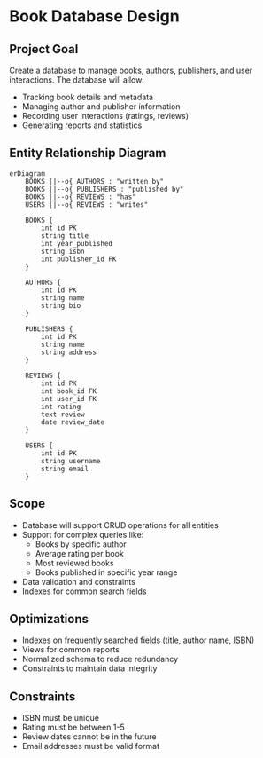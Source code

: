 # Book Database Design

## Project Goal
Create a database to manage books, authors, publishers, and user interactions. The database will allow:
- Tracking book details and metadata
- Managing author and publisher information
- Recording user interactions (ratings, reviews)
- Generating reports and statistics

## Entity Relationship Diagram
```mermaid
erDiagram
    BOOKS ||--o{ AUTHORS : "written by"
    BOOKS ||--o{ PUBLISHERS : "published by"
    BOOKS ||--o{ REVIEWS : "has"
    USERS ||--o{ REVIEWS : "writes"
    
    BOOKS {
        int id PK
        string title
        int year_published
        string isbn
        int publisher_id FK
    }
    
    AUTHORS {
        int id PK
        string name
        string bio
    }
    
    PUBLISHERS {
        int id PK
        string name
        string address
    }
    
    REVIEWS {
        int id PK
        int book_id FK
        int user_id FK
        int rating
        text review
        date review_date
    }
    
    USERS {
        int id PK
        string username
        string email
    }
```

## Scope
- Database will support CRUD operations for all entities
- Support for complex queries like:
  - Books by specific author
  - Average rating per book
  - Most reviewed books
  - Books published in specific year range
- Data validation and constraints
- Indexes for common search fields

## Optimizations
- Indexes on frequently searched fields (title, author name, ISBN)
- Views for common reports
- Normalized schema to reduce redundancy
- Constraints to maintain data integrity

## Constraints
- ISBN must be unique
- Rating must be between 1-5
- Review dates cannot be in the future
- Email addresses must be valid format
